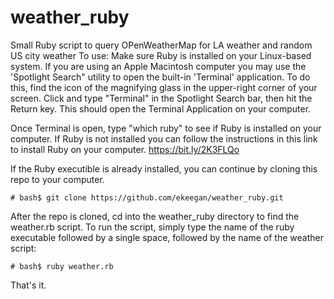 # weather_ruby
Small Ruby script to query OPenWeatherMap for LA weather and random US city weather
To use:
Make sure Ruby is installed on your Linux-based system.  If you are using an Apple Macintosh computer you may use the 'Spotlight Search" utility to open the built-in 'Terminal' application.  To do this, find the icon of the magnifying glass in the upper-right corner of your screen.  Click and type "Terminal" in the Spotlight Search bar, then hit the Return key.  This should open the Terminal Application on your computer.

Once Terminal is open, type "which ruby" to see if Ruby is installed on your computer.  If Ruby is not installed you can follow the instructions in this link to install Ruby on your computer.
https://bit.ly/2K3FLQo

If the Ruby executible is already installed, you can continue by cloning this repo to your computer.
````
# bash$ git clone https://github.com/ekeegan/weather_ruby.git
````

After the repo is cloned, cd into the weather_ruby directory to find the weather.rb script.  To run the script, simply type the name of the ruby executable followed by a single space, followed by the name of the weather script:
````
# bash$ ruby weather.rb
````

That's it.

